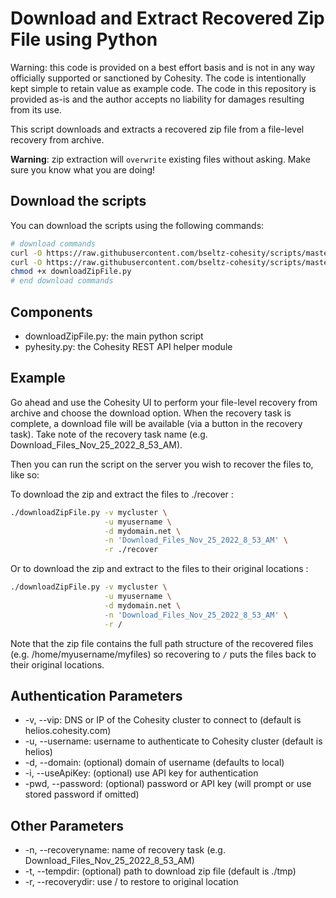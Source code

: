 # Download and Extract Recovered Zip File using Python

Warning: this code is provided on a best effort basis and is not in any way officially supported or sanctioned by Cohesity. The code is intentionally kept simple to retain value as example code. The code in this repository is provided as-is and the author accepts no liability for damages resulting from its use.

This script downloads and extracts a recovered zip file from a file-level recovery from archive.

**Warning**: zip extraction will `overwrite` existing files without asking. Make sure you know what you are doing!

## Download the scripts

You can download the scripts using the following commands:

```bash
# download commands
curl -O https://raw.githubusercontent.com/bseltz-cohesity/scripts/master/python/downloadZipFile/downloadZipFile.py
curl -O https://raw.githubusercontent.com/bseltz-cohesity/scripts/master/python/pyhesity.py
chmod +x downloadZipFile.py
# end download commands
```

## Components

* downloadZipFile.py: the main python script
* pyhesity.py: the Cohesity REST API helper module

## Example

Go ahead and use the Cohesity UI to perform your file-level recovery from archive and choose the download option. When the recovery task is complete, a download file will be available (via a button in the recovery task). Take note of the recovery task name (e.g. Download_Files_Nov_25_2022_8_53_AM).

Then you can run the script on the server you wish to recover the files to, like so:

To download the zip and extract the files to ./recover :

```bash
./downloadZipFile.py -v mycluster \
                     -u myusername \
                     -d mydomain.net \
                     -n 'Download_Files_Nov_25_2022_8_53_AM' \
                     -r ./recover
```

Or to download the zip and extract to the files to their original locations :

```bash
./downloadZipFile.py -v mycluster \
                     -u myusername \
                     -d mydomain.net \
                     -n 'Download_Files_Nov_25_2022_8_53_AM' \
                     -r /
```

Note that the zip file contains the full path structure of the recovered files (e.g. /home/myusername/myfiles) so recovering to `/` puts the files back to their original locations.

## Authentication Parameters

* -v, --vip: DNS or IP of the Cohesity cluster to connect to (default is helios.cohesity.com)
* -u, --username: username to authenticate to Cohesity cluster (default is helios)
* -d, --domain: (optional) domain of username (defaults to local)
* -i, --useApiKey: (optional) use API key for authentication
* -pwd, --password: (optional) password or API key (will prompt or use stored password if omitted)

## Other Parameters

* -n, --recoveryname: name of recovery task (e.g. Download_Files_Nov_25_2022_8_53_AM)
* -t, --tempdir: (optional) path to download zip file (default is ./tmp)
* -r, --recoverydir: use / to restore to original location
